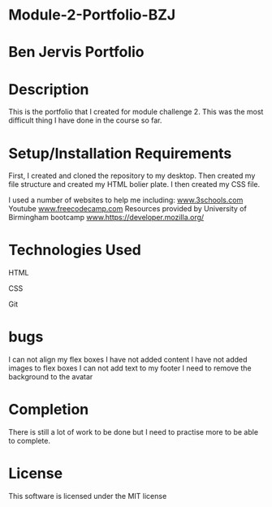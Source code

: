 # Module-2-Portfolio-BZJ

# Ben Jervis Portfolio 

 # Description
This is the portfolio that I created for module challenge 2. This was the most difficult thing I have done in the course so far. 

 # Setup/Installation Requirements
First, I created and cloned the repository to my desktop. Then created my file structure and created my HTML bolier plate. I then created my CSS file. 

I used a number of websites to help me including: 
www.3schools.com
Youtube 
www.freecodecamp.com
Resources provided by University of Birmingham bootcamp
www.https://developer.mozilla.org/

# Technologies Used
HTML

CSS

Git

# bugs 
I can not align my flex boxes 
I have not added content 
I have not added images to flex boxes 
I can not add text to my footer 
I need to remove the background to the avatar

# Completion 
There is still a lot of work to be done but I need to practise more to be able to complete. 

# License
This software is licensed under the MIT license